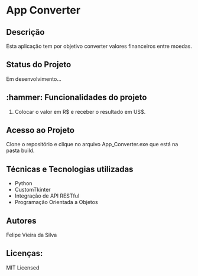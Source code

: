 <h1> App Converter</h1>

<h2>Descrição</h2>

<p> 
  Esta aplicação tem por objetivo converter valores financeiros entre moedas. 
</p>

<h2>Status do Projeto</h2>

<p>
  Em desenvolvimento...
</p>

<h2>:hammer: Funcionalidades do projeto</h2>

<ol>
<li> Colocar o valor em R$ e receber o resultado em US$.</li>
</ol>


<h2>Acesso ao Projeto </h2>

<p>
  Clone o repositório e clique no arquivo App_Converter.exe que está na pasta build.
</p>

<h2>Técnicas e Tecnologias utilizadas</h2>

<ul>
  <li>
    Python 
  </li>
  
  <li>
    CustomTkinter
  </li>

  <li>
    Integração de API RESTful
  </li>

  <li>
    Programação Orientada a Objetos
  </li>
  
</ul>

<h2>
  Autores
</h2>

Felipe Vieira da Silva

<h2>
  Licenças:
</h2>

<p>MIT Licensed</p>
